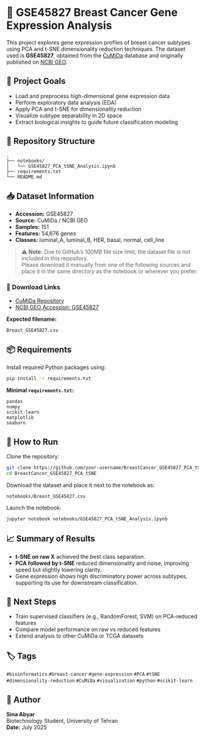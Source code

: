 # 🧬 GSE45827 Breast Cancer Gene Expression Analysis

This project explores gene expression profiles of breast cancer subtypes using PCA and t-SNE dimensionality reduction techniques. The dataset used is **GSE45827**, obtained from the [CuMiDa](https://sbcb.inf.ufrgs.br/cumida) database and originally published on [NCBI GEO](https://www.ncbi.nlm.nih.gov/geo/query/acc.cgi?acc=GSE45827).

## 📌 Project Goals

- Load and preprocess high-dimensional gene expression data  
- Perform exploratory data analysis (EDA)  
- Apply PCA and t-SNE for dimensionality reduction  
- Visualize subtype separability in 2D space  
- Extract biological insights to guide future classification modeling

## 📁 Repository Structure

```
.
├── notebooks/
│   └── GSE45827_PCA_tSNE_Analysis.ipynb
├── requirements.txt
└── README.md
```

## 📥 Dataset Information

- **Accession:** GSE45827  
- **Source:** CuMiDa / NCBI GEO  
- **Samples:** 151  
- **Features:** 54,676 genes  
- **Classes:** luminal_A, luminal_B, HER, basal, normal, cell_line  

> ⚠️ **Note:** Due to GitHub’s 100MB file size limit, the dataset file is not included in this repository.  
> Please download it manually from one of the following sources and place it in the same directory as the notebook or wherever you prefer:

### 🔗 Download Links

- [CuMiDa Repository](https://sbcb.inf.ufrgs.br/cumida)  
- [NCBI GEO Accession: GSE45827](https://www.ncbi.nlm.nih.gov/geo/query/acc.cgi?acc=GSE45827)

**Expected filename:**

```
Breast_GSE45827.csv
```

## 📦 Requirements

Install required Python packages using:

```bash
pip install -r requirements.txt
```

**Minimal `requirements.txt`:**

```
pandas
numpy
scikit-learn
matplotlib
seaborn
```

## 🚀 How to Run

Clone the repository:

```bash
git clone https://github.com/your-username/BreastCancer_GSE45827_PCA_tSNE.git
cd BreastCancer_GSE45827_PCA_tSNE
```

Download the dataset and place it next to the notebook as:

```
notebooks/Breast_GSE45827.csv
```

Launch the notebook:

```bash
jupyter notebook notebooks/GSE45827_PCA_tSNE_Analysis.ipynb
```

## 📈 Summary of Results

- **t-SNE on raw X** achieved the best class separation.
- **PCA followed by t-SNE** reduced dimensionality and noise, improving speed but slightly lowering clarity.
- Gene expression shows high discriminatory power across subtypes, supporting its use for downstream classification.

## 🔮 Next Steps

- Train supervised classifiers (e.g., RandomForest, SVM) on PCA-reduced features  
- Compare model performance on raw vs reduced features  
- Extend analysis to other CuMiDa or TCGA datasets

## 🏷️ Tags

`#bioinformatics` `#breast-cancer` `#gene-expression` `#PCA` `#tSNE`  
`#dimensionality-reduction` `#CuMiDa` `#visualization` `#python` `#scikit-learn`

## 👤 Author

**Sina Abyar**  
Biotechnology Student, University of Tehran  
**Date:** July 2025